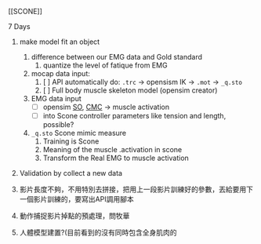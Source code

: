 [[SCONE]]

7 Days
1. make model fit an object
	1. difference between our EMG data and Gold standard
		1. quantize the level of fatique from EMG
	2. mocap data input: 
		1. [ ] API automatically do: `.trc` -> opensism IK -> `.mot` -> `_q.sto`
		2. [ ] Full body muscle skeleton model (opensim creator)
	3. EMG data input
		- [ ] opensim [SO](https://opensimconfluence.atlassian.net/wiki/spaces/OpenSim/pages/53085189/Working+with+Static+Optimization), [CMC](https://opensimconfluence.atlassian.net/wiki/spaces/OpenSim/pages/53088683/Example+-+Computed+Muscle+Control ) -> muscle activation
		- [ ] into Scone controller parameters like tension and length, possible?
	5. `_q.sto` Scone mimic measure
		1. Training is Scone
		2. Meaning of the muscle .activation in scone
		3. Transform the Real EMG to muscle activation
2. Validation by collect a new data


5. 影片長度不夠，不用特別去拼接，把用上一段影片訓練好的參數，丟給要用下一個影片訓練的，要寫出API調用腳本
6. 動作捕捉影片掉點的預處理，問牧華
7. 人體模型建置?(目前看到的沒有同時包含全身肌肉的